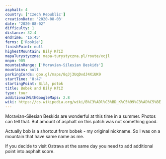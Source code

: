 ```yaml
---
asphalt: 4
country: ['Czech Republic']
creationDate: '2020-08-03'
date: "2020-08-02"
difficulty: 1
distance: 32.4
endTime: '16:45'
ferns: ['Rookie']
finishPoint: null
highestMountain: Bílý Kříž
mapaTurystyczna: mapa-turystyczna.pl/route/xcjl
mnpm: 905
mountainRange: ['Moravian-Silesian Beskids']
mountains: null
parkingCords: goo.gl/maps/8qJj3UqDvdJ4XiUK9
startTime: '8:47'
startingPoint: Bilá, potok
title: Bobek and Bílý Kříž
type: tour
additionalWithGoogleMaps: 2.8
wiki: https://cs.wikipedia.org/wiki/B%C3%ADl%C3%BD_K%C5%99%C3%AD%C5%BE
---
```


Moravian-Silesian Beskids are wonderful at this time in a summer. Photos can tell that. But amount of asphalt on this patch was not something good.

Actually bob is a shortcut from bobek - my original nickname. So I was on a mountain that have same name as me.

If you decide to visit Ostrava at the same day you need to add additional point into asphalt score.

